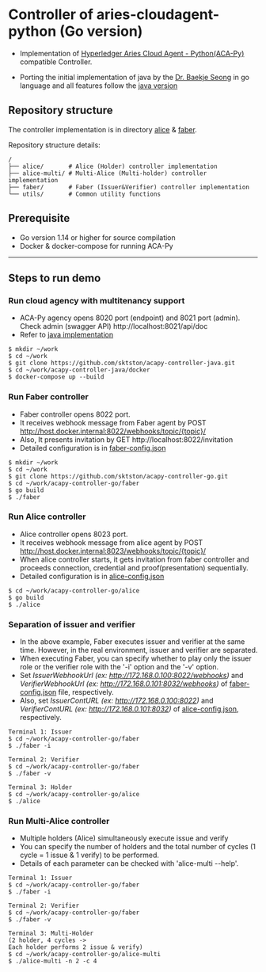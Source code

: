 # Controller of aries-cloudagent-python (Go version)
- Implementation of [Hyperledger Aries Cloud Agent - Python(ACA-Py)](https://github.com/hyperledger/aries-cloudagent-python) compatible Controller.

- Porting the initial implementation of java by the [Dr. Baekje Seong](https://github.com/baegjae) in go language and all features  follow the [java version](https://github.com/sktston/acapy-controller-java)

## Repository structure
The controller implementation is in directory [alice](./alice) & [faber](./faber). 

Repository structure details:
```
/
├── alice/       # Alice (Holder) controller implementation
├── alice-multi/ # Multi-Alice (Multi-holder) controller implementation
├── faber/       # Faber (Issuer&Verifier) controller implementation
└── utils/       # Common utility functions 
```

## Prerequisite 
- Go version 1.14 or higher for source compilation
- Docker & docker-compose for running ACA-Py
---

## Steps to run demo
### Run cloud agency with multitenancy support
- ACA-Py agency opens 8020 port (endpoint) and 8021 port (admin). 
Check admin (swagger API) http://localhost:8021/api/doc
- Refer to [java implementation](https://github.com/sktston/acapy-controller-java)
```
$ mkdir ~/work
$ cd ~/work
$ git clone https://github.com/sktston/acapy-controller-java.git
$ cd ~/work/acapy-controller-java/docker
$ docker-compose up --build
```

### Run Faber controller
- Faber controller opens 8022 port.
- It receives webhook message from Faber agent by POST http://host.docker.internal:8022/webhooks/topic/{topic}/ 
- Also, It presents invitation by GET http://localhost:8022/invitation
- Detailed configuration is in [faber-config.json](./faber/faber-config.json)
```
$ mkdir ~/work
$ cd ~/work
$ git clone https://github.com/sktston/acapy-controller-go.git
$ cd ~/work/acapy-controller-go/faber
$ go build
$ ./faber
```

### Run Alice controller
- Alice controller opens 8023 port. 
- It receives webhook message from alice agent by POST http://host.docker.internal:8023/webhooks/topic/{topic}/ 
- When alice controller starts, it gets invitation from faber controller and proceeds connection, credential and proof(presentation) sequentially.
- Detailed configuration is in [alice-config.json](./alice/alice-config.json)
```
$ cd ~/work/acapy-controller-go/alice
$ go build
$ ./alice
```
### Separation of issuer and verifier
- In the above example, Faber executes issuer and verifier at the same time. However, in the real environment, issuer and verifier are separated.
- When executing Faber, you can specify whether to play only the issuer role or the verifier role with the '-i' option and the '-v' option.
- Set *IssuerWebhookUrl (ex: http://172.168.0.100:8022/webhooks)* and *VerifierWebhookUrl (ex: http://172.168.0.101:8032/webhooks)* of [faber-config.json](./faber/faber-config.json) file, respectively. 
- Also, set *IssuerContURL (ex: http://172.168.0.100:8022)* and *VerifierContURL (ex: http://172.168.0.101:8032)* of [alice-config.json](./alice/alice-config.json), respectively.
```
Terminal 1: Issuer
$ cd ~/work/acapy-controller-go/faber
$ ./faber -i

Terminal 2: Verifier
$ cd ~/work/acapy-controller-go/faber
$ ./faber -v

Terminal 3: Holder
$ cd ~/work/acapy-controller-go/alice
$ ./alice
```

### Run Multi-Alice controller

- Multiple holders (Alice) simultaneously execute issue and verify
- You can specify the number of holders and the total number of cycles (1 cycle = 1 issue & 1 verify) to be performed.
- Details of each parameter can be checked with 'alice-multi --help'.
```
Terminal 1: Issuer
$ cd ~/work/acapy-controller-go/faber
$ ./faber -i

Terminal 2: Verifier
$ cd ~/work/acapy-controller-go/faber
$ ./faber -v

Terminal 3: Multi-Holder 
(2 holder, 4 cycles -> 
Each holder performs 2 issue & verify)
$ cd ~/work/acapy-controller-go/alice-multi
$ ./alice-multi -n 2 -c 4 
```
